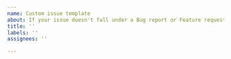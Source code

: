 ```yaml
---
name: Custom issue template
about: If your issue doesn't fall under a Bug report or Feature request, use this.
title: ''
labels: ''
assignees: ''

---
```



